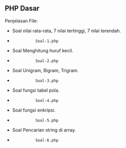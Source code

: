 ## PHP Dasar

Penjelasan File:

- Soal nilai rata-rata, 7 nilai tertinggi, 7 nilai terendah.
-               Soal-1.php
- Soal Menghitung huruf kecil.
-               Soal-2.php
- Soal Unigram, Bigram, Trigram.
-               Soal-3.php
- Soal fungsi tabel pola.
-               Soal-4.php
- Soal fungsi enkripsi.
-               Soal-5.php
- Soal Pencarian string di array.
-               Soal-6.php
